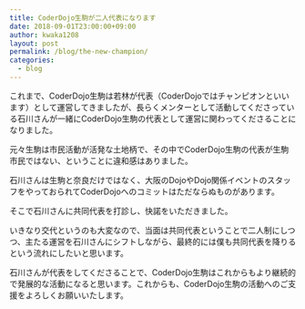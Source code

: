```yaml
---
title: CoderDojo生駒が二人代表になります
date: 2018-09-01T23:00:00+09:00
author: kwaka1208
layout: post
permalink: /blog/the-new-champion/
categories:
  - blog
---
```

これまで、CoderDojo生駒は若林が代表（CoderDojoではチャンピオンといいます）として運営してきましたが、長らくメンターとして活動してくださっている石川さんが一緒にCoderDojo生駒の代表として運営に関わってくださることになりました。

元々生駒は市民活動が活発な土地柄で、その中でCoderDojo生駒の代表が生駒市民ではない、ということに違和感はありました。

石川さんは生駒と奈良だけではなく、大阪のDojoやDojo関係イベントのスタッフをやっておられてCoderDojoへのコミットはただならぬものがあります。

そこで石川さんに共同代表を打診し、快諾をいただきました。

いきなり交代というのも大変なので、当面は共同代表ということで二人制にしつつ、主たる運営を石川さんにシフトしながら、最終的には僕も共同代表を降りるという流れにしたいと思います。

石川さんが代表をしてくださることで、CoderDojo生駒はこれからもより継続的で発展的な活動になると思います。これからも、CoderDojo生駒の活動へのご支援をよろしくお願いいたします。